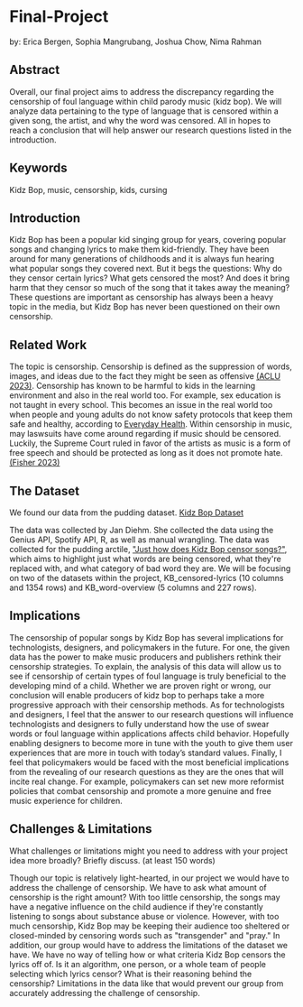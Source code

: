 # Final-Project
by: Erica Bergen, Sophia Mangrubang, Joshua Chow, Nima Rahman

## Abstract

Overall, our final project aims to address the discrepancy regarding the censorship of foul language within child parody music (kidz bop). We will analyze data pertaining to the type of language that is censored within a given song, the artist, and why the word was censored. All in hopes to reach a conclusion that will help answer our research questions listed in the introduction. 

## Keywords

Kidz Bop, music, censorship, kids, cursing

## Introduction

Kidz Bop has been a popular kid singing group for years, covering popular songs and changing lyrics to make them kid-friendly. They have been around for many generations of childhoods and it is always fun hearing what popular songs they covered next. But it begs the questions: Why do they censor certain lyrics? What gets censored the most? And does it bring harm that they censor so much of the song that it takes away the meaning? These questions are important as censorship has always been a heavy topic in the media, but Kidz Bop has never been questioned on their own censorship.

## Related Work

The topic is censorship. Censorship is defined as the suppression of words, images, and ideas due to the fact they might be seen as offensive [(ACLU 2023)](https://www.aclu.org/other/what-censorship). Censorship has known to be harmful to kids in the learning environment and also in the real world too. For example, sex education is not taught in every school. This becomes an issue in the real world too when people and young adults do not know safety protocols that keep them safe and healthy, according to [Everyday Health](https://www.everydayhealth.com/kids-health/censorship-schools-effects-on-our-children/). Within censorship in music, may laswsuits have come around regarding if music should be censored. Luckily, the Supreme Court ruled in favor of the artists as music is a form of free speech and should be protected as long as it does not promote hate. [(Fisher 2023)](https://www.mtsu.edu/first-amendment/article/1132/music-censorship)

## The Dataset

We found our data from the pudding dataset.
[Kidz Bop Dataset](https://github.com/the-pudding/data/tree/master/kidz-bop)

The data was collected by Jan Diehm. She collected the data using the Genius API, Spotify API, R, as well as manual wrangling. The data was collected for the pudding arctile, ["Just how does Kidz Bop censor songs?"](https://pudding.cool/2020/04/kidz-bop/), which aims to highlight just what words are being censored, what they're replaced with, and what category of bad word they are. We will be focusing on two of the datasets within the project, KB_censored-lyrics (10 columns and 1354 rows) and KB_word-overview (5 columns and 227 rows).

## Implications

The censorship of popular songs by Kidz Bop has several implications for technologists, designers, and policymakers in the future. For one, the given data has the power to make music producers and publishers rethink their censorship strategies. To explain, the analysis of this data will allow us to see if censorship of certain types of foul language is truly beneficial to the developing mind of a child. Whether we are proven right or wrong, our conclusion will enable producers of kidz bop to perhaps take a more progressive approach with their censorship methods. As for technologists and designers, I feel that the answer to our research questions will influence technologists and designers to fully understand how the use of swear words or foul language within applications affects child behavior. Hopefully enabling designers to become more in tune with the youth to give them user experiences that are more in touch with today’s standard values. Finally, I feel that policymakers would be faced with the most beneficial implications from the revealing of our research questions as they are the ones that will incite real change. For example, policymakers can set new more reformist policies that combat censorship and promote a more genuine and free music experience for children. 

## Challenges & Limitations

What challenges or limitations might you need to address with your project idea more broadly? Briefly discuss. (at least 150 words)

Though our topic is relatively light-hearted, in our project we would have to address the challenge of censorship. We have to ask what amount of censorship is the right amount? With too little censorship, the songs may have a negative influence on the child audience if they're constantly listening to songs about substance abuse or violence. However, with too much censorship, Kidz Bop may be keeping their audience too sheltered or closed-minded by censoring words such as "transgender" and "pray." In addition, our group would have to address the limitations of the dataset we have. We have no way of telling how or what criteria Kidz Bop censors the lyrics off of. Is it an algorithm, one person, or a whole team of people selecting which lyrics censor? What is their reasoning behind the censorship? Limitations in the data like that would prevent our group from accurately addressing the challenge of censorship.